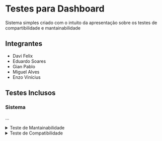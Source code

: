 # Testes para Dashboard

Sistema simples criado com o intuito da apresentação sobre os testes de compartibilidade e mantainabilidade

## Integrantes

- Davi Felix
- Eduardo Soares
- Gian Pablo
- Miguel Alves
- Enzo Vinícius

## Testes Inclusos

### Sistema

...

<details>
<summary>Teste de Mantainabilidade</summary>

#### Necessidades do Teste

...

#### Plano de Testes

...

</details>

<details>
<summary>Teste de Compatibilidade</summary>

#### Necessidades do Teste

...

#### Plano de Testes

...

</details>
